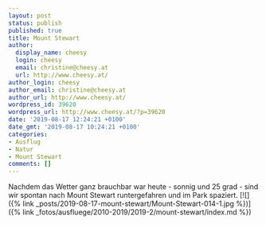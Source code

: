 ```yaml
---
layout: post
status: publish
published: true
title: Mount Stewart
author:
  display_name: cheesy
  login: cheesy
  email: christine@cheesy.at
  url: http://www.cheesy.at/
author_login: cheesy
author_email: christine@cheesy.at
author_url: http://www.cheesy.at/
wordpress_id: 39620
wordpress_url: http://www.cheesy.at/?p=39620
date: '2019-08-17 12:24:21 +0100'
date_gmt: '2019-08-17 10:24:21 +0100'
categories:
- Ausflug
- Natur
- Mount Stewart
comments: []
---
```

Nachdem das Wetter ganz brauchbar war heute - sonnig und 25 grad - sind wir spontan nach Mount Stewart runtergefahren und im Park spaziert.
[![]({% link _posts/2019-08-17-mount-stewart/Mount-Stewart-014-1.jpg %})]({% link _fotos/ausfluege/2010-2019/2019-2/mount-stewart/index.md %})
